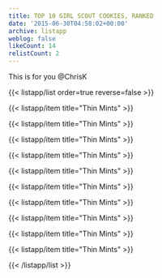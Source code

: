 ```yaml
---
title: TOP 10 GIRL SCOUT COOKIES, RANKED
date: '2015-06-30T04:58:02+00:00'
archive: listapp
weblog: false
likeCount: 14
relistCount: 2
---
```


This is for you @ChrisK

<!--more-->

{{< listapp/list order=true reverse=false >}}

   {{< listapp/item title="Thin Mints" >}}

   {{< listapp/item title="Thin Mints" >}}

   {{< listapp/item title="Thin Mints" >}}

   {{< listapp/item title="Thin Mints" >}}

   {{< listapp/item title="Thin Mints" >}}

   {{< listapp/item title="Thin Mints" >}}

   {{< listapp/item title="Thin Mints" >}}

   {{< listapp/item title="Thin Mints" >}}

   {{< listapp/item title="Thin Mints" >}}

   {{< listapp/item title="Thin Mints" >}}

{{< /listapp/list >}}
